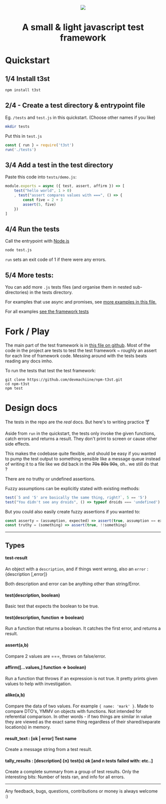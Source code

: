 <p align="center">
  <img src="https://github.com/devmachiine/npm-t3st/raw/master/play/t3st.png"/>
</p>
<h1 align="center"> A small & light javascript test framework </h1>

# Quickstart

## 1/4 Install t3st

```bash
npm install t3st
```

## 2/4 - Create a test directory & entrypoint file 

Eg. `/tests` and `test.js` in this quickstart. (Choose other names if you like)

```bash
mkdir tests
```

Put this in `test.js`

```javascript
const { run } = require('t3st')
run('./tests')
```

## 3/4 Add a test in the test directory

Paste this code into `tests/demo.js`:

```javascript
module.exports = async ({ test, assert, affirm }) => [
    test("hello world", 1 > 0)
    , test("assert compares values with ===", () => {
        const five = 2 + 3
        assert(5, five)
    })
]
```

## 4/4 Run the tests

Call the entrypoint with [Node.js](https://www.w3schools.com/nodejs/nodejs_intro.asp)

```bash
node test.js
```

`run` sets an exit code of 1 if there were any errors.

## 5/4 More tests:

You can add more `.js` tests files (and organise them in nested sub-directories) in the tests directory.

For examples that use async and promises, see <a href="https://raw.githubusercontent.com/devmachiine/npm-t3st/master/play/demo.js" download> more examples in this file.</a>

For all examples [see the framework tests](https://github.com/devmachiine/npm-t3st/tree/master/tests)


# Fork / Play

The main part of the test framework is in [this file on github](https://github.com/devmachiine/npm-t3st/blob/master/t3st-lib/validation.js). Most of the code in the project are tests to test the test framework ~ roughly an assert for each line of framework code. Messing around with the tests beats reading any docs imho.

To run the tests that test the test framework:

```
git clone https://github.com/devmachiine/npm-t3st.git
cd npm-t3st
npm test
```

# Design docs

The tests in the repo are the *real* docs. But here's to writing practice 🍸

Aside from `run` in the quickstart, the tests only invoke the given functions, catch errors and returns a result. They don't print to screen or cause other side effects.

This makes the codebase quite flexible, and should be easy if you wanted to pump the test output to something sensible like a message queue instead of writing it to a file like we did back in the ~~70s~~ ~~80s~~ ~~90s~~, oh.. we still do that ?

There are no truthy or undefined assertions.

Fuzzy assumptions can be explicitly stated with existing methods:
```javascript
test(`5 and '5' are basically the same thing, right?`, 5 == '5')
test("You didn't see any droids", () => typeof droids === 'undefined')
```

But you could also easily create fuzzy assertions if you wanted to:

```javascript
const asserty = (assumption, expected) => assert(true, assumption == expected)
const truthy = (something) => assert(true, !!something)
```

---

## Types

#### test-result
An object with a `description`, and if things went wrong, also an `error` : {description [,error]}

Both description and error can be anything other than string/Error.
#### test(description, boolean)
Basic test that expects the boolean to be true.
#### test(description, function => boolean)
Run a function that returns a boolean. It catches the first error, and returns a result.
#### assert(a,b)
Compare 2 values are ===, throws on false/error.
#### affirm(\[...values,\] function => boolean)
Run a function that throws if an expression is not true. It pretty prints given values to help with investigation.
#### alike(a,b)
Compare the data of two values. For example `{ name: 'mark' }`. Made to compare DTO's, YMMV on objects with functions. Not intended for referential comparison. In other words - if two things are similar in value they are viewed as the exact same thing regardless of their shared/separate location(s) in memory.
#### result_text : [ok | error] Test name
Create a message string from a test result.
#### tally_results : [description] {n} test(s) ok [and n tests failed with: etc..]
Create a complete summary from a group of test results. Only the interesting bits: Number of tests ran, and info for all errors.

---

Any feedback, bugs, questions, contributions or money is always welcome :)
